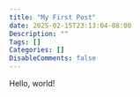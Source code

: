 ```yaml
---
title: "My First Post"
date: 2025-02-15T23:13:04-08:00
Description: ""
Tags: []
Categories: []
DisableComments: false
---
```

Hello, world!